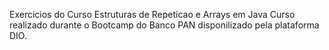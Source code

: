 Exercicios do Curso Estruturas de Repeticao e Arrays em Java
Curso realizado durante o Bootcamp do Banco PAN disponilizado pela plataforma DIO.
